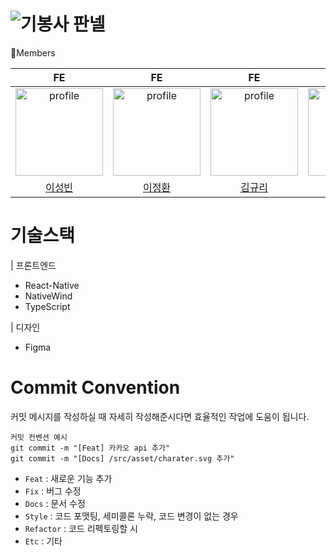 # ![기봉사 판넬](https://github.com/user-attachments/assets/9d2e48de-7a73-4ee8-8b90-3f552e5cce3c)
🏃Members

|                                                                        FE                                                                        |                                                                         FE                                                                          |                                                                         FE                                                                         |                                                                          BE                                                                           |
| :----------------------------------------------------------------------------------------------------------------------------------------------: | :-------------------------------------------------------------------------------------------------------------------------------------------------: | :------------------------------------------------------------------------------------------------------------------------------------------------: | :---------------------------------------------------------------------------------------------------------------------------------------------------: |
| <a href="https://github.com/optshj"><img src="https://avatars.githubusercontent.com/u/105402944?v=4" alt="profile" width="140" height="140"></a> | <a href="https://github.com/jhlee-inu"><img src="https://avatars.githubusercontent.com/u/197494172?v=4" alt="profile" width="140" height="140"></a> | <a href="https://github.com/gyuri224"><img src="https://avatars.githubusercontent.com/u/176257557?v=4" alt="profile" width="140" height="140"></a> | <a href="https://github.com/RYUJEONGHUN"><img src="https://avatars.githubusercontent.com/u/192004734?v=4" alt="profile" width="140" height="140"></a> |
|                                                       [이성빈](https://github.com/optshj)                                                        |                                                       [이정환](https://github.com/jhlee-inu)                                                        |                                                       [김규리](https://github.com/gyuri224)                                                        |                                                       [류정훈](https://github.com/RYUJEONGHUN)                                                        |

# 기술스택

| 프론트엔드

-   React-Native
-   NativeWind
-   TypeScript

| 디자인

-   Figma

# Commit Convention

커밋 메시지를 작성하실 때 자세히 작성해준시다면 효율적인 작업에 도움이 됩니다.

```
커밋 컨벤션 예시
git commit -m "[Feat] 카카오 api 추가"
git commit -m "[Docs] /src/asset/charater.svg 추가"
```

-   `Feat` : 새로운 기능 추가
-   `Fix` : 버그 수정
-   `Docs` : 문서 수정
-   `Style` : 코드 포맷팅, 세미콜론 누락, 코드 변경이 없는 경우
-   `Refactor` : 코드 리펙토링할 시
-   `Etc` : 기타
